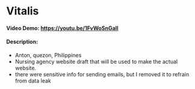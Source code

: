 # Vitalis

#### Video Demo: https://youtu.be/1FvWoSnGaII

#### Description:

- Anton, quezon, Philippines
- Nursing agency website draft that will be used to make the actual website.
- there were sensitive info for sending emails, but I removed it to refrain from data leak
